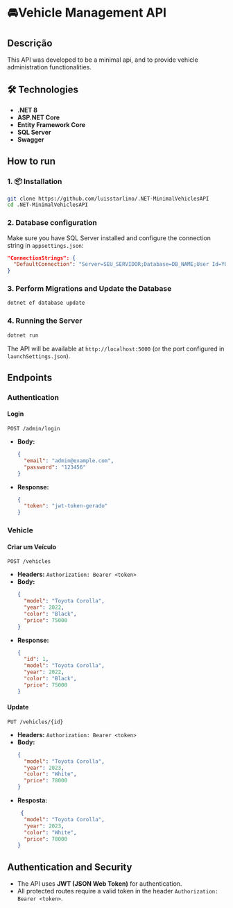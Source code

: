 # 🚘Vehicle Management API

## Descrição
This API was developed to be a minimal api, and to provide vehicle administration functionalities.

## 🛠️ Technologies
- **.NET 8**
- **ASP.NET Core**
- **Entity Framework Core**
- **SQL Server**
- **Swagger**

## How to run

### **1. 📦 Installation**
```bash
git clone https://github.com/luisstarlino/.NET-MinimalVehiclesAPI
cd .NET-MinimalVehiclesAPI
```

### **2. Database configuration**
Make sure you have SQL Server installed and configure the connection string in `appsettings.json`:
```json
"ConnectionStrings": {
  "DefaultConnection": "Server=SEU_SERVIDOR;Database=DB_NAME;User Id=YOUR_ID;Password=YOUR_PASSWORD;"
}
```

### **3. Perform Migrations and Update the Database**
```bash
dotnet ef database update
```

### **4. Running the Server**
```bash
dotnet run
```
The API will be available at `http://localhost:5000` (or the port configured in `launchSettings.json`).

## **Endpoints**

### **Authentication**
#### **Login**
`POST /admin/login`
- **Body:**
  ```json
  {
    "email": "admin@example.com",
    "password": "123456"
  }
  ```
- **Response:**
  ```json
  {
    "token": "jwt-token-gerado"
  }
  ```

### **Vehicle**
#### **Criar um Veículo**
`POST /vehicles`
- **Headers:** `Authorization: Bearer <token>`
- **Body:**
  ```json
  {
    "model": "Toyota Corolla",
    "year": 2022,
    "color": "Black",
    "price": 75000
  }
  ```
- **Response:**
  ```json
  {
    "id": 1,
    "model": "Toyota Corolla",
    "year": 2022,
    "color": "Black",
    "price": 75000
  }
  ```

#### **Update**
`PUT /vehicles/{id}`
- **Headers:** `Authorization: Bearer <token>`
- **Body:**
  ```json
  {
    "model": "Toyota Corolla",
    "year": 2023,
    "color": "White",
    "price": 78000
  }
  ```
- **Resposta:**
  ```json
   {
    "model": "Toyota Corolla",
    "year": 2023,
    "color": "White",
    "price": 78000
  }
  ```

## **Authentication and Security**
- The API uses **JWT (JSON Web Token)** for authentication.
- All protected routes require a valid token in the header `Authorization: Bearer <token>`.

